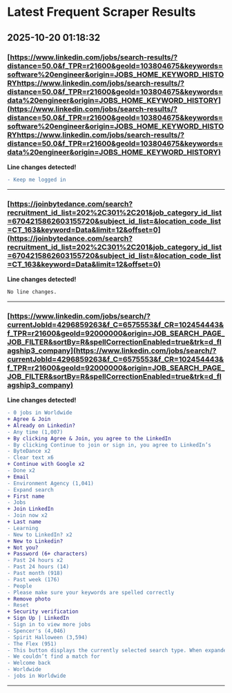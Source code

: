 # Latest Frequent Scraper Results

## 2025-10-20 01:18:32

### [https://www.linkedin.com/jobs/search-results/?distance=50.0&f_TPR=r21600&geoId=103804675&keywords=software%20engineer&origin=JOBS_HOME_KEYWORD_HISTORYhttps://www.linkedin.com/jobs/search-results/?distance=50.0&f_TPR=r21600&geoId=103804675&keywords=data%20engineer&origin=JOBS_HOME_KEYWORD_HISTORY](https://www.linkedin.com/jobs/search-results/?distance=50.0&f_TPR=r21600&geoId=103804675&keywords=software%20engineer&origin=JOBS_HOME_KEYWORD_HISTORYhttps://www.linkedin.com/jobs/search-results/?distance=50.0&f_TPR=r21600&geoId=103804675&keywords=data%20engineer&origin=JOBS_HOME_KEYWORD_HISTORY)

**Line changes detected!**

```diff
- Keep me logged in
```

---
### [https://joinbytedance.com/search?recruitment_id_list=202%2C301%2C201&job_category_id_list=6704215862603155720&subject_id_list=&location_code_list=CT_163&keyword=Data&limit=12&offset=0](https://joinbytedance.com/search?recruitment_id_list=202%2C301%2C201&job_category_id_list=6704215862603155720&subject_id_list=&location_code_list=CT_163&keyword=Data&limit=12&offset=0)

**Line changes detected!**

```diff
No line changes.
```

---
### [https://www.linkedin.com/jobs/search/?currentJobId=4296859263&f_C=6575553&f_CR=102454443&f_TPR=r21600&geoId=92000000&origin=JOB_SEARCH_PAGE_JOB_FILTER&sortBy=R&spellCorrectionEnabled=true&trk=d_flagship3_company](https://www.linkedin.com/jobs/search/?currentJobId=4296859263&f_C=6575553&f_CR=102454443&f_TPR=r21600&geoId=92000000&origin=JOB_SEARCH_PAGE_JOB_FILTER&sortBy=R&spellCorrectionEnabled=true&trk=d_flagship3_company)

**Line changes detected!**

```diff
- 0 jobs in Worldwide
+ Agree & Join
+ Already on Linkedin?
- Any time (1,007)
+ By clicking Agree & Join, you agree to the LinkedIn
- By clicking Continue to join or sign in, you agree to LinkedIn’s
- ByteDance x2
- Clear text x6
+ Continue with Google x2
- Done x2
+ Email
- Environment Agency (1,041)
- Expand search
+ First name
- Jobs
+ Join LinkedIn
- Join now x2
+ Last name
- Learning
- New to LinkedIn? x2
+ New to Linkedin?
+ Not you?
+ Password (6+ characters)
- Past 24 hours x2
- Past 24 hours (14)
- Past month (918)
- Past week (176)
- People
- Please make sure your keywords are spelled correctly
+ Remove photo
- Reset
+ Security verification
+ Sign Up | LinkedIn
- Sign in to view more jobs
- Spencer's (4,046)
- Spirit Halloween (3,594)
- The Flex (951)
- This button displays the currently selected search type. When expanded it provides a list of search options that will switch the search inputs to match the current selection.
- We couldn’t find a match for
- Welcome back
- Worldwide
- jobs in Worldwide
```

---
